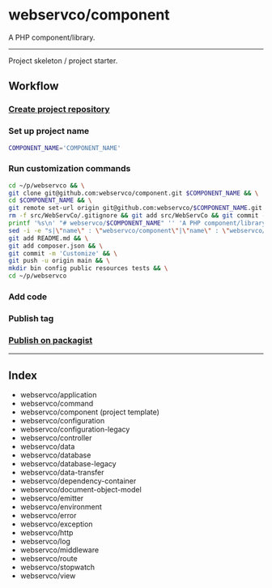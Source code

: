 # webservco/component

A PHP component/library.

---

Project skeleton / project starter.

## Workflow

### [Create project repository](https://github.com/organizations/webservco/repositories/new)

### Set up project name

```sh
COMPONENT_NAME='COMPONENT_NAME'
```

### Run customization commands

```sh
cd ~/p/webservco && \
git clone git@github.com:webservco/component.git $COMPONENT_NAME && \
cd $COMPONENT_NAME && \
git remote set-url origin git@github.com:webservco/$COMPONENT_NAME.git && \
rm -f src/WebServCo/.gitignore && git add src/WebServCo && git commit -m 'Init src' && \
printf '%s\n' "# webservco/$COMPONENT_NAME" '' 'A PHP component/library.' '' '---' > README.md && \
sed -i -e "s|\"name\" : \"webservco/component\"|\"name\" : \"webservco/$COMPONENT_NAME\"|g" composer.json && \
git add README.md && \
git add composer.json && \
git commit -m 'Customize' && \
git push -u origin main && \
mkdir bin config public resources tests && \
cd ~/p/webservco
```

### Add code

### Publish tag

### [Publish on packagist](https://packagist.org/packages/submit)

---

## Index

- webservco/application
- webservco/command
- webservco/component (project template)
- webservco/configuration
- webservco/configuration-legacy
- webservco/controller
- webservco/data
- webservco/database
- webservco/database-legacy
- webservco/data-transfer
- webservco/dependency-container
- webservco/document-object-model
- webservco/emitter
- webservco/environment
- webservco/error
- webservco/exception
- webservco/http
- webservco/log
- webservco/middleware
- webservco/route
- webservco/stopwatch
- webservco/view
